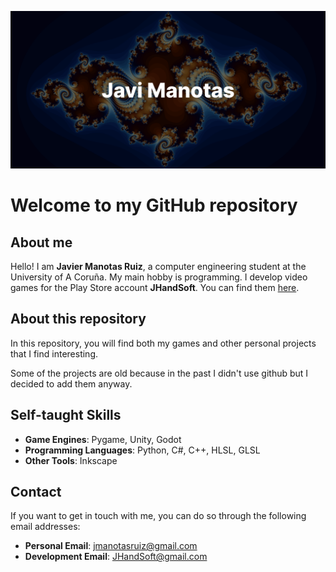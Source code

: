 ![](rect1.png)

# Welcome to my GitHub repository

## About me

Hello! I am **Javier Manotas Ruiz**, a computer engineering student at the University of A Coruña.
My main hobby is programming.
I develop video games for the Play Store account **JHandSoft**. You can find them [here](https://play.google.com/store/search?q=JHandSoft&c=apps&hl=es).

## About this repository

In this repository, you will find both my games and other personal projects that I find interesting.

Some of the projects are old because in the past I didn't use github but I decided to add them anyway.

## Self-taught Skills

- **Game Engines**: Pygame, Unity, Godot
- **Programming Languages**: Python, C#, C++, HLSL, GLSL
- **Other Tools**: Inkscape

## Contact

If you want to get in touch with me, you can do so through the following email addresses:

- **Personal Email**: jmanotasruiz@gmail.com
- **Development Email**: JHandSoft@gmail.com
